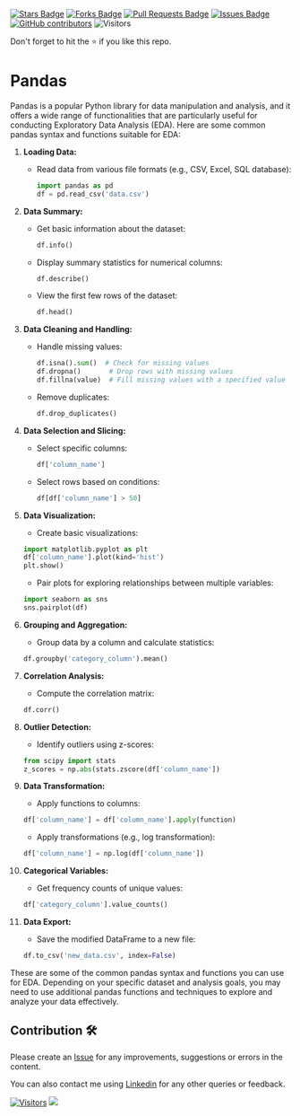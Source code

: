 
<a href="https://github.com/drshahizan/Python_EDA/stargazers"><img src="https://img.shields.io/github/stars/drshahizan/Python_EDA" alt="Stars Badge"/></a>
<a href="https://github.com/drshahizan/Python_EDA/network/members"><img src="https://img.shields.io/github/forks/drshahizan/Python_EDA" alt="Forks Badge"/></a>
<a href="https://github.com/drshahizan/Python_EDA/pulls"><img src="https://img.shields.io/github/issues-pr/drshahizan/Python_EDA" alt="Pull Requests Badge"/></a>
<a href="https://github.com/drshahizan/Python_EDA/issues"><img src="https://img.shields.io/github/issues/drshahizan/Python_EDA" alt="Issues Badge"/></a>
<a href="https://github.com/drshahizan/Python_EDA/graphs/contributors"><img alt="GitHub contributors" src="https://img.shields.io/github/contributors/drshahizan/Python_EDA?color=2b9348"></a>
![Visitors](https://api.visitorbadge.io/api/visitors?path=https%3A%2F%2Fgithub.com%2Fdrshahizan%2FPython_EDA&labelColor=%23d9e3f0&countColor=%23697689&style=flat)

Don't forget to hit the :star: if you like this repo.

# Pandas

Pandas is a popular Python library for data manipulation and analysis, and it offers a wide range of functionalities that are particularly useful for conducting Exploratory Data Analysis (EDA). Here are some common pandas syntax and functions suitable for EDA:

1. **Loading Data:**
   - Read data from various file formats (e.g., CSV, Excel, SQL database):

      ```python
      import pandas as pd
      df = pd.read_csv('data.csv')
      ```

2. **Data Summary:**
   - Get basic information about the dataset:

      ```python
      df.info()
      ```

   - Display summary statistics for numerical columns:

      ```python
      df.describe()
      ```

   - View the first few rows of the dataset:

      ```python
      df.head()
      ```

3. **Data Cleaning and Handling:**
   - Handle missing values:

      ```python
      df.isna().sum()  # Check for missing values
      df.dropna()       # Drop rows with missing values
      df.fillna(value)  # Fill missing values with a specified value
      ```

   - Remove duplicates:

      ```python
      df.drop_duplicates()
      ```

4. **Data Selection and Slicing:**
   - Select specific columns:

      ```python
      df['column_name']
      ```

   - Select rows based on conditions:

      ```python
      df[df['column_name'] > 50]
      ```

5. **Data Visualization:**
   - Create basic visualizations:

   ```python
   import matplotlib.pyplot as plt
   df['column_name'].plot(kind='hist')
   plt.show()
   ```

   - Pair plots for exploring relationships between multiple variables:

   ```python
   import seaborn as sns
   sns.pairplot(df)
   ```

6. **Grouping and Aggregation:**
   - Group data by a column and calculate statistics:

   ```python
   df.groupby('category_column').mean()
   ```

7. **Correlation Analysis:**
   - Compute the correlation matrix:

   ```python
   df.corr()
   ```

8. **Outlier Detection:**
   - Identify outliers using z-scores:

   ```python
   from scipy import stats
   z_scores = np.abs(stats.zscore(df['column_name'])
   ```

9. **Data Transformation:**
   - Apply functions to columns:

   ```python
   df['column_name'] = df['column_name'].apply(function)
   ```

   - Apply transformations (e.g., log transformation):

   ```python
   df['column_name'] = np.log(df['column_name'])
   ```

10. **Categorical Variables:**
    - Get frequency counts of unique values:

    ```python
    df['category_column'].value_counts()
    ```

11. **Data Export:**
    - Save the modified DataFrame to a new file:

    ```python
    df.to_csv('new_data.csv', index=False)
    ```

These are some of the common pandas syntax and functions you can use for EDA. Depending on your specific dataset and analysis goals, you may need to use additional pandas functions and techniques to explore and analyze your data effectively.

## Contribution 🛠️
Please create an [Issue](https://github.com/drshahizan/Python_EDA/issues) for any improvements, suggestions or errors in the content.

You can also contact me using [Linkedin](https://www.linkedin.com/in/drshahizan/) for any other queries or feedback.

[![Visitors](https://api.visitorbadge.io/api/visitors?path=https%3A%2F%2Fgithub.com%2Fdrshahizan&labelColor=%23697689&countColor=%23555555&style=plastic)](https://visitorbadge.io/status?path=https%3A%2F%2Fgithub.com%2Fdrshahizan)
![](https://hit.yhype.me/github/profile?user_id=81284918)


